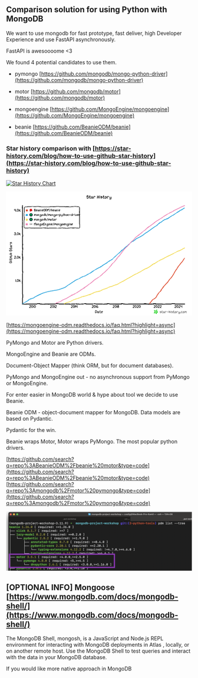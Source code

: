 ## Comparison solution for using Python with MongoDB 

We want to use mongodb for fast prototype, fast deliver, high Developer Experience and use FastAPI asynchronously.

FastAPI is awesoooome <3

We found 4 potential candidates to use them. 

* pymongo [https://github.com/mongodb/mongo-python-driver](https://github.com/mongodb/mongo-python-driver)
  
* motor [https://github.com/mongodb/motor](https://github.com/mongodb/motor)
  
* mongoengine [https://github.com/MongoEngine/mongoengine](https://github.com/MongoEngine/mongoengine)
  
* beanie [https://github.com/BeanieODM/beanie](https://github.com/BeanieODM/beanie)


### Star history comparison with [https://star-history.com/blog/how-to-use-github-star-history](https://star-history.com/blog/how-to-use-github-star-history)

[![Star History Chart](https://api.star-history.com/svg?repos=BeanieODM/beanie,mongodb/mongo-python-driver,mongodb/motor,MongoEngine/mongoengine&type=Date)](https://star-history.com/#BeanieODM/beanie&mongodb/mongo-python-driver&mongodb/motor&MongoEngine/mongoengine&Date)


![star history](assets/star-history.png)

[https://mongoengine-odm.readthedocs.io/faq.html?highlight=async](https://mongoengine-odm.readthedocs.io/faq.html?highlight=async)


PyMongo and Motor are Python drivers.

MongoEngine and Beanie are ODMs.

Document-Object Mapper (think ORM, but for document databases).

PyMongo and MongoEngine out - no asynchronous support from PyMongo or MongoEngine.

For enter easier in MongoDB world & hype about tool we decide to use Beanie.

Beanie ODM - object-document mapper for MongoDB. Data models are based on Pydantic. 

<!-- how many of use like Pydantic -->

Pydantic for the win.

Beanie wraps Motor, Motor wraps PyMongo. The most popular python drivers.

[https://github.com/search?q=repo%3ABeanieODM%2Fbeanie%20motor&type=code](https://github.com/search?q=repo%3ABeanieODM%2Fbeanie%20motor&type=code)
[https://github.com/search?q=repo%3Amongodb%2Fmotor%20pymongo&type=code](https://github.com/search?q=repo%3Amongodb%2Fmotor%20pymongo&type=code)

![beanie dependency](assets/beanie-dependency.png)


## [OPTIONAL INFO] Mongoose [https://www.mongodb.com/docs/mongodb-shell/](https://www.mongodb.com/docs/mongodb-shell/)

The MongoDB Shell, mongosh, is a JavaScript and Node.js REPL environment for interacting with MongoDB deployments in Atlas  , locally, or on another remote host. Use the MongoDB Shell to test queries and interact with the data in your MongoDB database.

If you would like more native approach in MongoDB